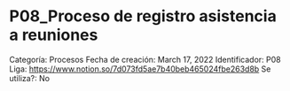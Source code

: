# P08_Proceso de registro asistencia a reuniones

Categoría: Procesos
Fecha de creación: March 17, 2022
Identificador: P08
Liga: https://www.notion.so/7d073fd5ae7b40beb465024fbe263d8b
Se utiliza?: No